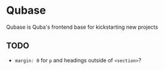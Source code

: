 # Qubase
Qubase is Quba's frontend base for kickstarting new projects

## TODO
- `margin: 0` for `p` and headings outside of `<section>`?
